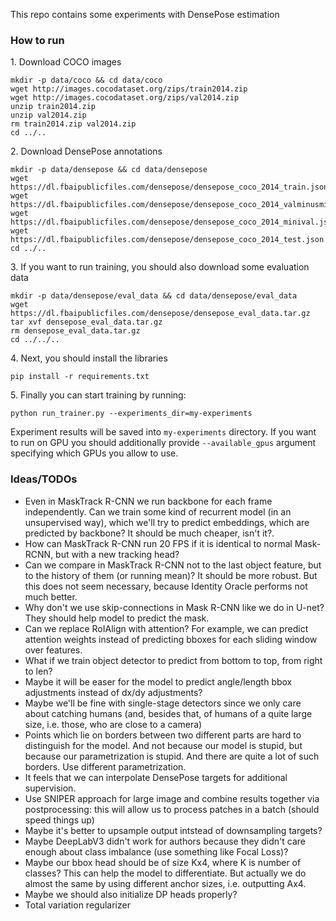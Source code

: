 This repo contains some experiments with DensePose estimation

### How to run

1\. Download COCO images
```
mkdir -p data/coco && cd data/coco
wget http://images.cocodataset.org/zips/train2014.zip
wget http://images.cocodataset.org/zips/val2014.zip
unzip train2014.zip
unzip val2014.zip
rm train2014.zip val2014.zip
cd ../..

```
2\. Download DensePose annotations
```
mkdir -p data/densepose && cd data/densepose
wget https://dl.fbaipublicfiles.com/densepose/densepose_coco_2014_train.json
wget https://dl.fbaipublicfiles.com/densepose/densepose_coco_2014_valminusminival.json
wget https://dl.fbaipublicfiles.com/densepose/densepose_coco_2014_minival.json
wget https://dl.fbaipublicfiles.com/densepose/densepose_coco_2014_test.json
cd ../..
```

3\. If you want to run training, you should also download some evaluation data
```
mkdir -p data/densepose/eval_data && cd data/densepose/eval_data 
wget https://dl.fbaipublicfiles.com/densepose/densepose_eval_data.tar.gz
tar xvf densepose_eval_data.tar.gz
rm densepose_eval_data.tar.gz
cd ../../..
```

4\. Next, you should install the libraries
```
pip install -r requirements.txt
```

5\. Finally you can start training by running:
```
python run_trainer.py --experiments_dir=my-experiments
```
Experiment results will be saved into `my-experiments` directory.
If you want to run on GPU you should additionally provide `--available_gpus` argument specifying which GPUs you allow to use.

### Ideas/TODOs
* Even in MaskTrack R-CNN we run backbone for each frame independently. Can we train some kind of recurrent model (in an unsupervised way), which we'll try to predict embeddings, which are predicted by backbone? It should be much cheaper, isn't it?.
* How can MaskTrack R-CNN run 20 FPS if it is identical to normal Mask-RCNN, but with a new tracking head?
* Can we compare in MaskTrack R-CNN not to the last object feature, but to the history of them (or running mean)? It should be more robust. But this does not seem necessary, because Identity Oracle performs not much better.
* Why don't we use skip-connections in Mask R-CNN like we do in U-net? They should help model to predict the mask.
* Can we replace RoIAlign with attention? For example, we can predict attention weights instead of predicting bboxes for each sliding window over features.
* What if we train object detector to predict from bottom to top, from right to len?
* Maybe it will be easer for the model to predict angle/length bbox adjustments instead of dx/dy adjustments?
* Maybe we'll be fine with single-stage detectors since we only care about catching humans (and, besides that, of humans of a quite large size, i.e. those, who are close to a camera)
* Points which lie on borders between two different parts are hard to distinguish for the model. And not because our model is stupid, but because our parametrization is stupid. And there are quite a lot of such borders. Use different parametrization.
* It feels that we can interpolate DensePose targets for additional supervision.
* Use SNIPER approach for large image and combine results together via postprocessing: this will allow us to process patches in a batch (should speed things up)
* Maybe it's better to upsample output intstead of downsampling targets?
* Maybe DeepLabV3 didn't work for authors because they didn't care enough about class imbalance (use something like Focal Loss)?
* Maybe our bbox head should be of size Kx4, where K is number of classes? This can help the model to differentiate. But actually we do almost the same by using different anchor sizes, i.e. outputting Ax4.
* Maybe we should also initialize DP heads properly?
* Total variation regularizer

